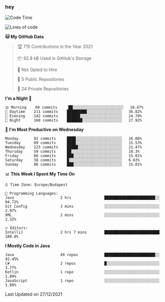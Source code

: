 ### hey

<!--START_SECTION:waka-->
![Code Time](http://img.shields.io/badge/Code%20Time-416%20hrs%2053%20mins-blue)

![Lines of code](https://img.shields.io/badge/From%20Hello%20World%20I%27ve%20Written-439%20Thousand%20lines%20of%20code-blue)

**🐱 My GitHub Data** 

> 🏆 715 Contributions in the Year 2021
 > 
> 📦 92.8 kB Used in GitHub's Storage 
 > 
> 🚫 Not Opted to Hire
 > 
> 📜 5 Public Repositories 
 > 
> 🔑 24 Private Repositories  
 > 
**I'm a Night 🦉** 

```text
🌞 Morning    60 commits     ██░░░░░░░░░░░░░░░░░░░░░░░   10.47% 
🌆 Daytime    211 commits    █████████░░░░░░░░░░░░░░░░   36.82% 
🌃 Evening    142 commits    ██████░░░░░░░░░░░░░░░░░░░   24.78% 
🌙 Night      160 commits    ███████░░░░░░░░░░░░░░░░░░   27.92%

```
📅 **I'm Most Productive on Wednesday** 

```text
Monday       92 commits     ████░░░░░░░░░░░░░░░░░░░░░   16.06% 
Tuesday      89 commits     ████░░░░░░░░░░░░░░░░░░░░░   15.53% 
Wednesday    123 commits    █████░░░░░░░░░░░░░░░░░░░░   21.47% 
Thursday     59 commits     ██░░░░░░░░░░░░░░░░░░░░░░░   10.3% 
Friday       86 commits     ███░░░░░░░░░░░░░░░░░░░░░░   15.01% 
Saturday     38 commits     █░░░░░░░░░░░░░░░░░░░░░░░░   6.63% 
Sunday       86 commits     ███░░░░░░░░░░░░░░░░░░░░░░   15.01%

```


📊 **This Week I Spent My Time On** 

```text
⌚︎ Time Zone: Europe/Budapest

💬 Programming Languages: 
Java                     2 hrs               ███████████████████████░░   94.72% 
Git Config               3 mins              ░░░░░░░░░░░░░░░░░░░░░░░░░   2.97% 
XML                      2 mins              ░░░░░░░░░░░░░░░░░░░░░░░░░   2.32%

🔥 Editors: 
IntelliJ                 2 hrs 7 mins        █████████████████████████   100.0%

```

**I Mostly Code in Java** 

```text
Java                     49 repos            ███████████████████████░░   92.45% 
C#                       2 repos             █░░░░░░░░░░░░░░░░░░░░░░░░   3.77% 
Kotlin                   1 repo              ░░░░░░░░░░░░░░░░░░░░░░░░░   1.89% 
JavaScript               1 repo              ░░░░░░░░░░░░░░░░░░░░░░░░░   1.89%

```



 Last Updated on 27/12/2021
<!--END_SECTION:waka-->
